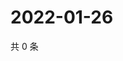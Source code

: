 # 2022-01-26

共 0 条

<!-- BEGIN WEIBO -->
<!-- 最后更新时间 Wed Jan 26 2022 00:16:46 GMT+0800 (China Standard Time) -->

<!-- END WEIBO -->
